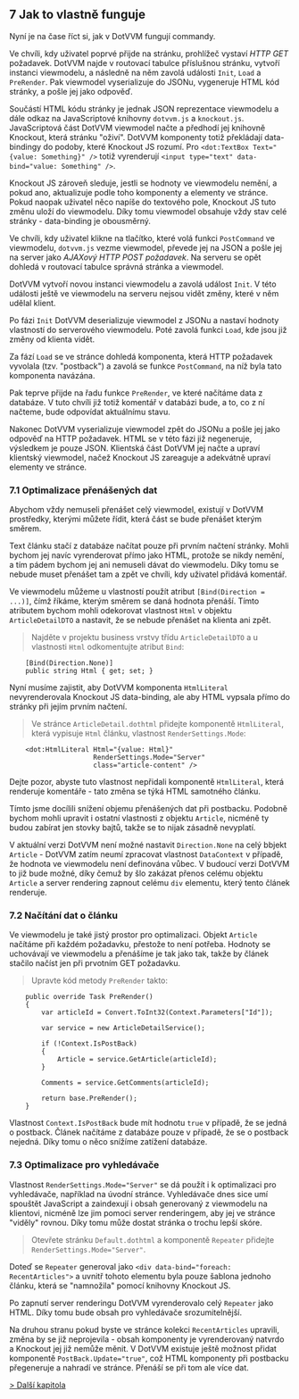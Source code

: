 ## 7 Jak to vlastně funguje

Nyní je na čase říct si, jak v DotVVM fungují commandy. 

Ve chvíli, kdy uživatel poprvé přijde na stránku, prohlížeč vystaví *HTTP GET* požadavek. DotVVM najde v routovací tabulce příslušnou stránku, vytvoří instanci viewmodelu, a následně na něm zavolá události `Init`, `Load` a `PreRender`. Pak viewmodel vyserializuje do JSONu, vygeneruje HTML kód stránky, a pošle jej jako odpověď. 

Součástí HTML kódu stránky je jednak JSON reprezentace viewmodelu a dále odkaz na JavaScriptové knihovny `dotvvm.js` a `knockout.js`. JavaScriptová část DotVVM viewmodel načte a předhodí jej knihovně Knockout, která stránku "oživí". DotVVM komponenty totiž překládají data-bindingy do podoby, které Knockout JS rozumí. Pro `<dot:TextBox Text="{value: Something}" />` totiž vyrenderují `<input type="text" data-bind="value: Something" />`. 

Knockout JS zároveň sleduje, jestli se hodnoty ve viewmodelu nemění, a pokud ano, aktualizuje podle toho komponenty a elementy ve stránce. Pokud naopak uživatel něco napíše do textového pole, Knockout JS tuto změnu uloží do viewmodelu. Díky tomu viewmodel obsahuje vždy stav celé stránky - data-binding je obousměrný.

Ve chvíli, kdy uživatel klikne na tlačítko, které volá funkci `PostCommand` ve viewmodelu, `dotvvm.js` vezme viewmodel, převede jej na JSON a pošle jej na server jako *AJAXový HTTP POST požadavek*. Na serveru se opět dohledá v routovací tabulce správná stránka a viewmodel. 

DotVVM vytvoří novou instanci viewmodelu a zavolá událost `Init`. V této události ještě ve viewmodelu na serveru nejsou vidět změny, které v něm udělal klient. 

Po fázi `Init` DotVVM deserializuje viewmodel z JSONu a nastaví hodnoty vlastností do serverového viewmodelu. Poté zavolá funkci `Load`, kde jsou již změny od klienta vidět.

Za fází `Load` se ve stránce dohledá komponenta, která HTTP požadavek vyvolala (tzv. "postback") a zavolá se funkce `PostCommand`, na níž byla tato komponenta navázána.

Pak teprve přijde na řadu funkce `PreRender`, ve které načítáme data z databáze. V tuto chvíli již totiž komentář v databázi bude, a to, co z ní načteme, bude odpovídat aktuálnímu stavu. 

Nakonec DotVVM vyserializuje viewmodel zpět do JSONu a pošle jej jako odpověď na HTTP požadavek. HTML se v této fázi již negeneruje, výsledkem je pouze JSON. Klientská část DotVVM jej načte a upraví klientský viewmodel, načež Knockout JS zareaguje a adekvátně upraví elementy ve stránce.

### 7.1 Optimalizace přenášených dat

Abychom vždy nemuseli přenášet celý viewmodel, existují v DotVVM prostředky, kterými můžete řídit, která část se bude přenášet kterým směrem.

Text článku stačí z databáze načítat pouze při prvním načtení stránky. Mohli bychom jej navíc vyrenderovat přímo jako HTML, protože se nikdy nemění, a tím pádem bychom jej ani nemuseli dávat do viewmodelu. Díky tomu se nebude muset přenášet tam a zpět ve chvíli, kdy uživatel přidává komentář.

Ve viewmodelu můžeme u vlastností použít atribut `[Bind(Direction = ...)]`, čímž říkáme, kterým směrem se daná hodnota přenáší. Tímto atributem bychom mohli odekorovat vlastnost `Html` v objektu `ArticleDetailDTO` a nastavit, že se nebude přenášet na klienta ani zpět. 

> Najděte v projektu business vrstvy třídu `ArticleDetailDTO` a u vlastnosti `Html` odkomentujte atribut `Bind`:

```
    [Bind(Direction.None)]
    public string Html { get; set; }
```

Nyní musíme zajistit, aby DotVVM komponenta `HtmlLiteral` nevyrenderovala Knockout JS data-binding, ale aby HTML vypsala přímo do stránky při jejím prvním načtení.

> Ve stránce `ArticleDetail.dothtml` přidejte komponentě `HtmlLiteral`, která vypisuje `Html` článku, vlastnost `RenderSettings.Mode`:

```
    <dot:HtmlLiteral Html="{value: Html}" 
                     RenderSettings.Mode="Server"
                     class="article-content" />
```

Dejte pozor, abyste tuto vlastnost nepřidali komponentě `HtmlLiteral`, která renderuje komentáře - tato změna se týká HTML samotného článku.

Tímto jsme docílili snížení objemu přenášených dat při postbacku. Podobně bychom mohli upravit i ostatní vlastnosti z objektu `Article`, nicméně ty budou zabírat jen stovky bajtů, takže se to nijak zásadně nevyplatí.

V aktuální verzi DotVVM není možné nastavit `Direction.None` na celý bbjekt `Article` - DotVVM zatím neumí zpracovat vlastnost `DataContext` v případě, že hodnota ve viewmodelu není definována vůbec. V budoucí verzi DotVVM to již bude možné, díky čemuž by šlo zakázat přenos celému objektu `Article` a server rendering zapnout celému `div` elementu, který tento článek renderuje.

### 7.2 Načítání dat o článku

Ve viewmodelu je také jistý prostor pro optimalizaci. Objekt `Article` načítáme při každém požadavku, přestože to není potřeba. Hodnoty se uchovávají ve viewmodelu a přenášíme je tak jako tak, takže by článek stačilo načíst jen při prvotním GET požadavku.

> Upravte kód metody `PreRender` takto:

```
    public override Task PreRender()
    {
        var articleId = Convert.ToInt32(Context.Parameters["Id"]);

        var service = new ArticleDetailService();

        if (!Context.IsPostBack)
        {
            Article = service.GetArticle(articleId);
        }

        Comments = service.GetComments(articleId);

        return base.PreRender();
    }
```

Vlastnost `Context.IsPostBack` bude mít hodnotu `true` v případě, že se jedná o postback. Článek načítáme z databáze pouze v případě, že se o postback nejedná. Díky tomu o něco snížíme zatížení databáze.

### 7.3 Optimalizace pro vyhledávače

Vlastnost `RenderSettings.Mode="Server"` se dá použít i k optimalizaci pro vyhledávače, například na úvodní stránce. Vyhledávače dnes sice umí spouštět JavaScript a zaindexují i obsah generovaný z viewmodelu na klientovi, nicméně lze jim pomoci server renderingem, aby jej ve stránce "viděly" rovnou. Díky tomu může dostat stránka o trochu lepší skóre.

> Otevřete stránku `Default.dothtml` a komponentě `Repeater` přidejte `RenderSettings.Mode="Server"`. 

Doteď se `Repeater` generoval jako `<div data-bind="foreach: RecentArticles">` a uvnitř tohoto elementu byla pouze šablona jednoho článku, která se "namnožila" pomocí knihovny Knockout JS. 

Po zapnutí server renderingu DotVVM vyrenderovalo celý `Repeater` jako HTML. Díky tomu bude obsah pro vyhledávače srozumitelnější.

Na druhou stranu pokud byste ve stránce kolekci `RecentArticles` upravili, změna by se již neprojevila - obsah komponenty je vyrenderovaný natvrdo a Knockout jej již nemůže měnit. V DotVVM existuje ještě možnost přidat komponentě `PostBack.Update="true"`, což HTML komponenty při postbacku přegeneruje a nahradí ve stránce. Přenáší se při tom ale více dat. 

[> Další kapitola](08.md)
